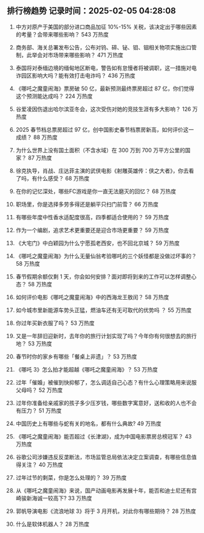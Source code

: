 
## 排行榜趋势 记录时间：2025-02-05 04:28:08
  
  1. 中方对原产于美国的部分进口商品加征 10%-15% 关税，该决定出于哪些因素的考量？会带来哪些影响？ 543 万热度
    
  2. 商务部、海关总署发布公告，公布对钨、碲、铋、钼、铟相关物项实施出口管制，此举会对市场带来哪些影响？ 471 万热度
    
  3. 泰国将对泰缅边境的缅甸地区断电，警告如有怠慢者将被调职，这一措施对电诈园区影响大吗？能有效打击电诈吗？ 436 万热度
    
  4. 《哪吒之魔童闹海》票房破 50 亿，最新预测最终票房超过 87 亿，你们觉得这个预测能达成吗？ 224 万热度
    
  5. 谷爱凌因伤退出哈尔滨亚冬会，这次受伤对她的竞技生涯有多大影响？ 126 万热度
    
  6. 2025 春节档总票房超过 97 亿，创中国影史春节档票房新高，如何评价这一成绩？ 88 万热度
    
  7. 为什么世界上没有国土面积（不含水域）在 300 万到 700 万平方公里的国家？ 87 万热度
    
  8. 徐克执导，肖战、庄达菲主演的武侠电影《射雕英雄传：侠之大者》，你去看了吗，有什么感受？ 68 万热度
    
  9. 在你的记忆深处，哪些FC游戏是你一直无法磨灭的回忆？ 68 万热度
    
  10. 职场里，你是选择多劳多得还是躺平只扫门前雪？ 66 万热度
    
  11. 有哪些年度中性香水适配度很高，四季都适合使用的？ 59 万热度
    
  12. 作为一个编剧，追求艺术更重要还是迎合市场更重要？ 59 万热度
    
  13. 《大宅门》中白颖园为什么宁愿孤老西安，也不回北京城？ 59 万热度
    
  14. 《哪吒之魔童闹海》为什么无量仙翁考验哪吒的三个妖怪都是没做过坏事的？ 58 万热度
    
  15. 春节假期余额仅剩 1 天，你会如何安排？面对即将到来的工作可以怎样调整心态？ 58 万热度
    
  16. 如何评价电影《哪吒之魔童闹海》中的西海龙王敖闰？ 58 万热度
    
  17. 如今城市里新能源车势头正猛，燃油车还有无可取代的优势吗 ？ 55 万热度
    
  18. 你过年买新衣服了吗？ 53 万热度
    
  19. 又是一年辞旧迎新时，去年你的旅行计划实现了吗？今年你有何很想去的旅行地？ 53 万热度
    
  20. 春节时你的家乡有哪些「餐桌上非遗」？ 53 万热度
    
  21. 《哪吒 3》怎么拍才能超越《哪吒之魔童闹海》？ 53 万热度
    
  22. 过年「催婚」被催到快抑郁了，怎么调适自己心态？有什么心理策略用来说服父母吗？ 52 万热度
    
  23. 过年你准备给亲戚家的孩子多少压岁钱，哪些数字寓意好，送和收的人也不会有压力？ 51 万热度
    
  24. 中国历史上有哪些与蛇有关的地名，都有什么典故? 49 万热度
    
  25. 《哪吒之魔童闹海》能否超过《长津湖》，成为中国电影票房总榜冠军？ 43 万热度
    
  26. 谷歌公司涉嫌违反反垄断法，市场监管总局依法决定立案调查，有哪些信息值得关注？ 40 万热度
    
  27. 过年过节的剩菜，你是怎么处理的？ 39 万热度
    
  28. 从《哪吒之魔童闹海》来说，国产动画电影再发展十年，能否和迪士尼还有宫崎骏新海诚一较高下? 33 万热度
    
  29. 郭帆导演电影《流浪地球 3》将于 3 月开机，对此你有哪些期待？ 28 万热度
    
  30. 什么是软体机器人？ 28 万热度
    